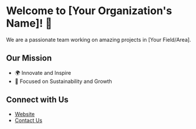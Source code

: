 # Welcome to [Your Organization's Name]! 🌟

We are a passionate team working on amazing projects in [Your Field/Area].

## Our Mission
- 🌍 Innovate and Inspire
- 🎯 Focused on Sustainability and Growth

## Connect with Us
- [Website](https://example.com)
- [Contact Us](mailto:contact@example.com)
